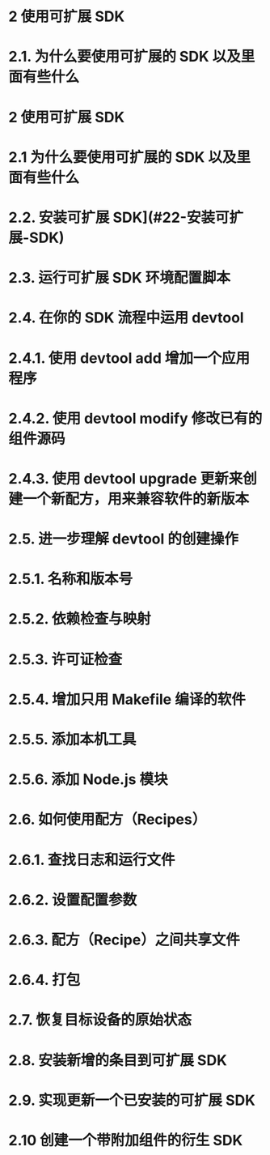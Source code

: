 
2 使用可扩展 SDK
====

2.1. 为什么要使用可扩展的 SDK 以及里面有些什么
====



2 使用可扩展 SDK
====


2.1 为什么要使用可扩展的 SDK 以及里面有些什么
=====

2.2. 安装可扩展 SDK](#22-安装可扩展-SDK)
=====

2.3. 运行可扩展 SDK 环境配置脚本
=====


2.4.  在你的 SDK 流程中运用 devtool
=====


2.4.1. 使用 devtool add 增加一个应用程序
======

2.4.2. 使用 devtool modify 修改已有的组件源码
======


2.4.3. 使用 devtool upgrade 更新来创建一个新配方，用来兼容软件的新版本
======


2.5. 进一步理解 devtool 的创建操作
=====


2.5.1. 名称和版本号
======

2.5.2. 依赖检查与映射
=======


2.5.3. 许可证检查
======

2.5.4. 增加只用 Makefile 编译的软件
======

2.5.5. 添加本机工具
======


2.5.6. 添加 Node.js 模块
======


2.6. 如何使用配方（Recipes）
======

2.6.1. 查找日志和运行文件
======


2.6.2. 设置配置参数
======

2.6.3. 配方（Recipe）之间共享文件
======


2.6.4. 打包
======

2.7. 恢复目标设备的原始状态
======

2.8. 安装新增的条目到可扩展 SDK
======

2.9. 实现更新一个已安装的可扩展 SDK
======

2.10 创建一个带附加组件的衍生 SDK
======

